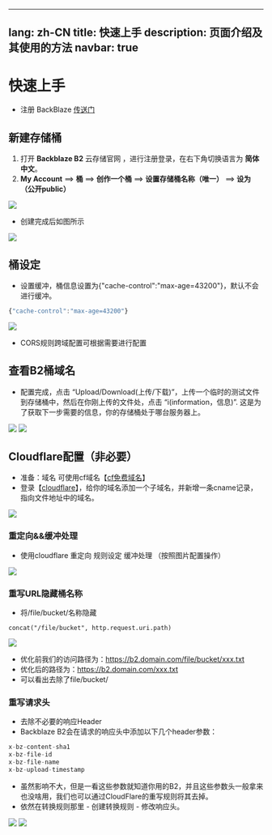 <!--
 * @Author: Harry
 * @Date: 2022-07-02 17:36:41
 * @LastEditors: harry
 * @Github: https://github.com/rr210
 * @LastEditTime: 2022-07-04 20:13:28
 * @FilePath: \blazeB2\docs\docs\zh\guide\index.md
-->
---
lang: zh-CN
title: 快速上手
description: 页面介绍及其使用的方法
navbar: true
---

# 快速上手

- 注册 BackBlaze [传送门](https://www.backblaze.com/b2/sign-up.html?referrer=nopref)

## 新建存储桶

1. 打开 **Backblaze B2** 云存储官网 ，进行注册登录，在右下角切换语言为 **简体中文**。
2. **My Account** ==> **桶** ==> **创作一个桶** ==> **设置存储桶名称（唯一）**  ==> **设为（公开public）**

![](https://cloud.mr90.top/hexo/4/e615dd65-19af-42a6-826f-cf62f53f751c.png)

- 创建完成后如图所示

![](https://cloud.mr90.top/hexo/4/2ccb3d00-0ccf-48a1-bceb-c92d4861ad06.png)

## 桶设定

- 设置缓冲，桶信息设置为{"cache-control":"max-age=43200"}，默认不会进行缓冲。
```js
{"cache-control":"max-age=43200"}
```

![](https://cloud.mr90.top/hexo/4/30cfef4b-3111-48b4-ac88-762e600aa618.png)

- CORS规则跨域配置可根据需要进行配置

## 查看B2桶域名

- 配置完成，点击 “Upload/Download(上传/下载)”，上传一个临时的测试文件到存储桶中，然后在你刚上传的文件处，点击 “i(information，信息)”. 这是为了获取下一步需要的信息，你的存储桶处于哪台服务器上。

![](https://cloud.mr90.top/hexo/4/a30a1d56-54fa-4d29-bddb-a4c860755e14.png)
![](https://cloud.mr90.top/hexo/4/45890fbe-3237-48d5-97c1-7cff4ce9e30c.png)

## Cloudflare配置（非必要）

- 准备：域名 可使用cf域名【[cf免费域名](https://blog.csdn.net/pqowlaksmznx/article/details/124911996)】
- 登录【[cloudflare](https://dash.cloudflare.com/)】，给你的域名添加一个子域名，并新增一条cname记录，指向文件地址中的域名。

![](https://cloud.mr90.top/hexo/4/1501d938-a4e2-47c2-a2ee-b49169e3e487.png)

### 重定向&&缓冲处理

- 使用cloudflare 重定向 规则设定 缓冲处理 （按照图片配置操作）

![](https://cloud.mr90.top/hexo/4/e729288c-06a6-4992-a850-ce41f54c5ca9.png)


### 重写URL隐藏桶名称

- 将/file/bucket/名称隐藏

```
concat("/file/bucket", http.request.uri.path)
```

![](https://cloud.mr90.top/hexo/4/d2b1c6d4-a863-42a8-a3cf-c41034217dd6.png)

- 优化前我们的访问路径为：https://b2.domain.com/file/bucket/xxx.txt
- 优化后的路径为：https://b2.domain.com/xxx.txt
- 可以看出去除了file/bucket/
### 重写请求头

- 去除不必要的响应Header
- Backblaze B2会在请求的响应头中添加以下几个header参数：

```js
x-bz-content-sha1
x-bz-file-id
x-bz-file-name
x-bz-upload-timestamp
```
- 虽然影响不大，但是一看这些参数就知道你用的B2，并且这些参数头一般拿来也没啥用，我们也可以通过CloudFlare的重写规则将其去掉。
- 依然在转换规则那里 - 创建转换规则 - 修改响应头。

![](https://cloud.mr90.top/hexo/4/e0b95f22-0aae-40d0-a6c9-30071bfa8035.png)
![](https://cloud.mr90.top/hexo/4/084fb813-cd49-47d8-9260-8af6c709e73b.png)